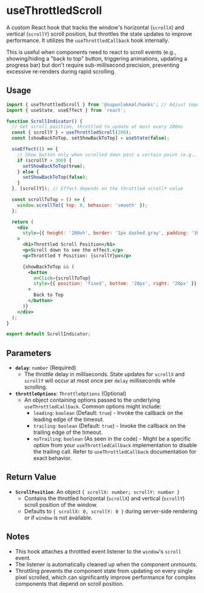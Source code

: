 # useThrottledScroll

A custom React hook that tracks the window's horizontal (`scrollX`) and vertical (`scrollY`) scroll position, but throttles the state updates to improve performance. It utilizes the `useThrottledCallback` hook internally.

This is useful when components need to react to scroll events (e.g., showing/hiding a "back to top" button, triggering animations, updating a progress bar) but don't require sub-millisecond precision, preventing excessive re-renders during rapid scrolling.

## Usage

```jsx
import { useThrottledScroll } from '@supunlakmal/hooks'; // Adjust import path
import { useState, useEffect } from 'react';

function ScrollIndicator() {
  // Get scroll position, throttled to update at most every 200ms
  const { scrollY } = useThrottledScroll(200);
  const [showBackToTop, setShowBackToTop] = useState(false);

  useEffect(() => {
    // Show button only when scrolled down past a certain point (e.g., 300px)
    if (scrollY > 300) {
      setShowBackToTop(true);
    } else {
      setShowBackToTop(false);
    }
  }, [scrollY]); // Effect depends on the throttled scrollY value

  const scrollToTop = () => {
    window.scrollTo({ top: 0, behavior: 'smooth' });
  };

  return (
    <div
      style={{ height: '200vh', border: '1px dashed gray', padding: '10px' }}
    >
      <h1>Throttled Scroll Position</h1>
      <p>Scroll down to see the effect.</p>
      <p>Throttled Y Position: {scrollY}px</p>

      {showBackToTop && (
        <button
          onClick={scrollToTop}
          style={{ position: 'fixed', bottom: '20px', right: '20px' }}
        >
          Back to Top
        </button>
      )}
    </div>
  );
}

export default ScrollIndicator;
```

## Parameters

- **`delay`**: `number` (Required)
  - The throttle delay in milliseconds. State updates for `scrollX` and `scrollY` will occur at most once per `delay` milliseconds while scrolling.
- **`throttleOptions`**: `ThrottleOptions` (Optional)
  - An object containing options passed to the underlying `useThrottledCallback`. Common options might include:
    - `leading`: `boolean` (Default: `true`) - Invoke the callback on the leading edge of the timeout.
    - `trailing`: `boolean` (Default: `true`) - Invoke the callback on the trailing edge of the timeout.
    - `noTrailing`: `boolean` (As seen in the code) - Might be a specific option from your `useThrottledCallback` implementation to disable the trailing call. Refer to `useThrottledCallback` documentation for exact behavior.

## Return Value

- **`ScrollPosition`**: An object `{ scrollX: number; scrollY: number }`
  - Contains the throttled horizontal (`scrollX`) and vertical (`scrollY`) scroll position of the window.
  - Defaults to `{ scrollX: 0, scrollY: 0 }` during server-side rendering or if `window` is not available.

## Notes

- This hook attaches a throttled event listener to the `window`'s `scroll` event.
- The listener is automatically cleaned up when the component unmounts.
- Throttling prevents the component state from updating on every single pixel scrolled, which can significantly improve performance for complex components that depend on scroll position.
